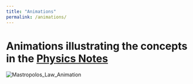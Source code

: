 ```yaml
---
title: "Animations"
permalink: /animations/
---
```


# Animations illustrating the concepts in  the [Physics Notes](https://e-terry.github.io/ElatrickManim/notes/)
![Mastropolos_Law_Animation](assets/animations/MasLaw.gif)